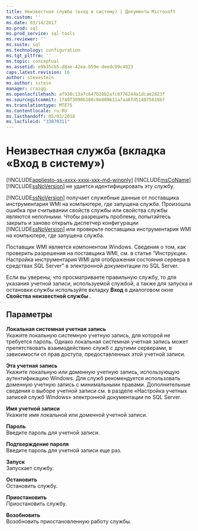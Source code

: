 ```yaml
---
title: Неизвестная служба (вход в систему) | Документы Microsoft
ms.custom: ''
ms.date: 03/14/2017
ms.prod: sql
ms.prod_service: sql-tools
ms.reviewer: ''
ms.suite: sql
ms.technology: configuration
ms.tgt_pltfrm: ''
ms.topic: conceptual
ms.assetid: e9b35cb5-d8ae-42ea-b59e-deedc99c4823
caps.latest.revision: 16
author: stevestein
ms.author: sstein
manager: craigg
ms.openlocfilehash: af938c13a7c647b28b2afc8776244a1dcae2823f
ms.sourcegitcommit: 1740f3090b168c0e809611a7aa6fd514075616bf
ms.translationtype: MTE75
ms.contentlocale: ru-RU
ms.lasthandoff: 05/03/2018
ms.locfileid: "33070311"
---
```

# <a name="unknown-service-log-on-tab"></a>Неизвестная служба (вкладка «Вход в систему»)
[!INCLUDE[appliesto-ss-xxxx-xxxx-xxx-md-winonly](../../includes/appliesto-ss-xxxx-xxxx-xxx-md-winonly.md)]
  [!INCLUDE[msCoName](../../includes/msconame-md.md)] [!INCLUDE[ssNoVersion](../../includes/ssnoversion-md.md)] не удается идентифицировать эту службу.  
  
 [!INCLUDE[ssNoVersion](../../includes/ssnoversion-md.md)] получает служебные данные от поставщика инструментария WMI на компьютере, где запущена служба. Произошла ошибка при считывании свойств службы или свойства службы являются неполными. Чтобы разрешить проблему, попытайтесь закрыть и заново открыть диспетчер конфигурации [!INCLUDE[ssNoVersion](../../includes/ssnoversion-md.md)] или проверьте поставщика инструментария WMI на компьютере, где запущена служба.  
  
 Поставщик WMI является компонентом Windows. Сведения о том, как проверить разрешения на поставщика WMI, см. в статье "Инструкции. Настройка инструментария WMI для отображения состояния сервера в средствах SQL Server" в электронной документации по SQL Server.  
  
 Если вы уверены, что просматриваете правильную службу, то для указания учетной записи, используемой службой, а также для запуска и остановки службы используйте вкладку **Вход** в диалоговом окне **Свойства неизвестной службы** .  
  
## <a name="options"></a>Параметры  
 **Локальная системная учетная запись**  
 Укажите локальную системную учетную запись, для которой не требуется пароль. Однако локальная системная учетная запись может препятствовать взаимодействию служб с другими серверами, в зависимости от прав доступа, предоставленных этой учетной записи.  
  
 **Эта учетная запись**  
 Укажите локальную или доменную учетную запись, использующую аутентификацию Windows. Для служб рекомендуется использовать доменную учетную запись с минимальными правами. Дополнительные сведения о выборе учетной записи см. в разделе «Настройка учетных записей служб Windows» электронной документации по SQL Server.  
  
 **Имя учетной записи**  
 Укажите имя локальной или доменной учетной записи.  
  
 **Пароль**  
 Введите пароль для учетной записи.  
  
 **Подтверждение пароля**  
 Введите пароль для учетной записи еще раз.  
  
 **Запуск**  
 Запускает службу.  
  
 **Остановить**  
 Остановить службу.  
  
 **Приостановить**  
 Приостановить службу.  
  
 **Возобновить**  
 Возобновить приостановленную работу службы.  
  
  
